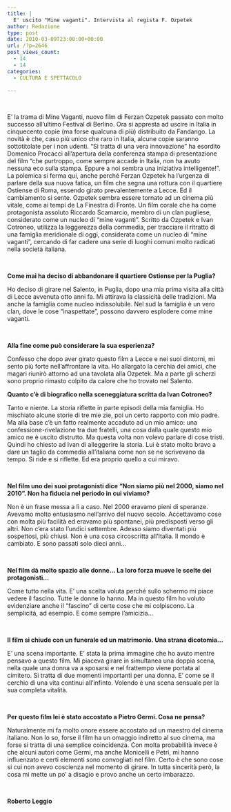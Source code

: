 ```yaml
---
title: |
  E' uscito "Mine vaganti". Intervista al regista F. Ozpetek
author: Redazione
type: post
date: 2010-03-09T23:00:00+00:00
url: /?p=2646
post_views_count:
  - 14
  - 14
categories:
  - CULTURA E SPETTACOLO

---
```

&nbsp;

<p style="margin&#45;bottom: 0cm">
  E&rsquo; la trama di Mine Vaganti, nuovo film di Ferzan Ozpetek passato con molto successo all&rsquo;ultimo Festival di Berlino. Ora si appresta ad uscire in Italia in cinquecento copie (ma forse qualcuna di pi&ugrave;) distribuito da Fandango. La novit&agrave; &egrave; che, caso pi&ugrave; unico che raro in Italia, alcune copie saranno sottotitolate per i non udenti. &ldquo;Si tratta di una vera innovazione&rdquo; ha esordito Domenico Procacci all&rsquo;apertura della conferenza stampa di presentazione del film &ldquo;che purtroppo, come sempre accade in Italia, non ha avuto nessuna eco sulla stampa. Eppure a noi sembra una iniziativa intelligente!&rdquo;. La polemica si ferma qui, anche perch&eacute; Ferzan Ozpetek ha l&rsquo;urgenza di parlare della sua nuova fatica, un film che segna una rottura con il quartiere Ostiense di Roma, essendo girato prevalentemente a Lecce. Ed il cambiamento si sente. Ozpetek sembra essere tornato ad un cinema pi&ugrave; vitale, come ai tempi de La Finestra di Fronte. Un film corale che ha come protagonista assoluto Riccardo Scamarcio, membro di un clan pugliese, considerato come un nucleo di &ldquo;mine vaganti&rdquo;. Scritto da Ozpetek e Ivan Cotroneo, utilizza la leggerezza della commedia, per tracciare il ritratto di una famiglia meridionale di oggi, considerata come un nucleo di &ldquo;mine vaganti&rdquo;, cercando di far cadere una serie di luoghi comuni molto radicati nella societ&agrave; italiana.
</p>

<p style="margin&#45;bottom: 0cm">
  &nbsp;
</p>

<p style="margin&#45;bottom: 0cm">
  <strong>Come mai ha deciso di abbandonare il quartiere Ostiense per la Puglia?</strong>
</p>

<p style="margin&#45;bottom: 0cm">
  Ho deciso di girare nel Salento, in Puglia, dopo una mia prima visita alla citt&agrave; di Lecce avvenuta otto anni fa. Mi attirava la classicit&agrave; delle tradizioni. Ma anche la famiglia come nucleo indissolubile. Nel sud la famiglia &egrave; un vero clan, dove le cose &ldquo;inaspettate&rdquo;, possono davvero esplodere come mine vaganti.
</p>

<p style="margin&#45;bottom: 0cm">
  &nbsp;
</p>

<p style="margin&#45;bottom: 0cm">
  <strong>Alla fine come pu&ograve; considerare la sua esperienza?</strong>
</p>

<p style="margin&#45;bottom: 0cm">
  Confesso che dopo aver girato questo film a Lecce e nei suoi dintorni, mi sento pi&ugrave; forte nell&rsquo;affrontare la vita. Ho allargato la cerchia dei amici, che magari riunir&ograve; attorno ad una tavolata alla Ozpetek. Ma a parte gli scherzi sono proprio rimasto colpito da calore che ho trovato nel Salento.
</p>

<p style="margin&#45;bottom: 0cm">
  <strong>Quanto c&rsquo;&egrave; di biografico nella sceneggiatura scritta da Ivan Cotroneo?</strong>
</p>

<p style="margin&#45;bottom: 0cm">
  Tanto e niente. La storia riflette in parte episodi della mia famiglia. Ho mischiato alcune storie di tre mie zie, poi un certo rapporto con mio padre. Ma alla base c&rsquo;&egrave; un fatto realmente accaduto ad un mio amico: una confessione&#45;rivelazione tra due fratelli, una cosa dalla quale questo mio amico ne &egrave; uscito distrutto. Ma questa volta non volevo parlare di cose tristi. Quindi ho chiesto ad Ivan di alleggerire la storia. Lui &egrave; stato molto bravo a dare un taglio da commedia all&rsquo;italiana come non se ne scrivevano da tempo. Si ride e si riflette. Ed era proprio quello a cui miravo.
</p>

<p style="margin&#45;bottom: 0cm">
  &nbsp;
</p>

<p style="margin&#45;bottom: 0cm">
  <strong>Nel film uno dei suoi protagonisti dice &ldquo;Non siamo pi&ugrave; nel 2000, siamo nel 2010&rdquo;. Non ha fiducia nel periodo in cui viviamo?</strong>
</p>

<p style="margin&#45;bottom: 0cm">
  Non &egrave; un frase messa a l&igrave; a caso. Nel 2000 eravamo pieni di speranze. Avevamo molto entusiasmo nell&rsquo;arrivo del nuovo secolo. Accettavamo cose con molta pi&ugrave; facilit&agrave; ed eravamo pi&ugrave; spontanei, pi&ugrave; predisposti verso gli altri. Non c&rsquo;era stato l&rsquo;undici settembre. Adesso siamo diventati pi&ugrave; sospettosi, pi&ugrave; chiusi. Non &egrave; una cosa circoscritta all&rsquo;Italia. Il mondo &egrave; cambiato. E sono passati solo dieci anni&hellip;
</p>

<p style="margin&#45;bottom: 0cm">
  &nbsp;
</p>

<p style="margin&#45;bottom: 0cm">
  <strong>Nel film d&agrave; molto spazio alle donne&hellip; La loro forza muove le scelte dei protagonisti&hellip;</strong>
</p>

<p style="margin&#45;bottom: 0cm">
  Come tutto nella vita. E&rsquo; una scelta voluta perch&eacute; sullo schermo mi piace vedere il fascino. Tutte le donne lo hanno. Ma in questo film ho voluto evidenziare anche il &ldquo;fascino&rdquo; di certe cose che mi colpiscono. La semplicit&agrave;, ad esempio. E come sempre l&rsquo;amicizia&hellip;
</p>

<p style="margin&#45;bottom: 0cm">
  &nbsp;
</p>

<p style="margin&#45;bottom: 0cm">
  <strong>Il film si chiude con un funerale ed un matrimonio. Una strana dicotomia&hellip;</strong>
</p>

<p style="margin&#45;bottom: 0cm">
  E&rsquo; una scena importante. E&rsquo; stata la prima immagine che ho avuto mentre pensavo a questo film. Mi piaceva girare in simultanea una doppia scena, nella quale una donna va a sposarsi e nel frattempo viene portata al cimitero. Si tratta di due momenti importanti per una donna. E&rsquo; come se il cerchio di una vita continui all&rsquo;infinto. Volendo &egrave; una scena sensuale per la sua completa vitalit&agrave;.
</p>

<p style="margin&#45;bottom: 0cm">
  &nbsp;
</p>

<p style="margin&#45;bottom: 0cm">
  <strong>Per questo film lei &egrave; stato accostato a Pietro Germi. Cosa ne pensa?</strong>
</p>

<p style="margin&#45;bottom: 0cm">
  Naturalmente mi fa molto onore essere accostato ad un maestro del cinema italiano. Non lo so, forse il film ha un omaggio indiretto al suo cinema, ma forse si tratta di una semplice coincidenza. Con molta probabilit&agrave; invece &egrave; che alcuni autori come Germi, ma anche Monicelli e Petri, mi hanno influenzato e certi elementi sono convogliati nel film. Certo &egrave; che sono cose si cui non avevo coscienza nel momento di girare. In tutta sincerit&agrave; per&ograve;, la cosa mi mette un po&rsquo; a disagio e provo anche un certo imbarazzo.
</p>

<p style="margin&#45;bottom: 0cm">
  &nbsp;
</p>

<p style="margin&#45;bottom: 0cm">
  <strong>Roberto Leggio</strong>
</p>

<p style="margin&#45;bottom: 0cm">
  &nbsp;
</p>